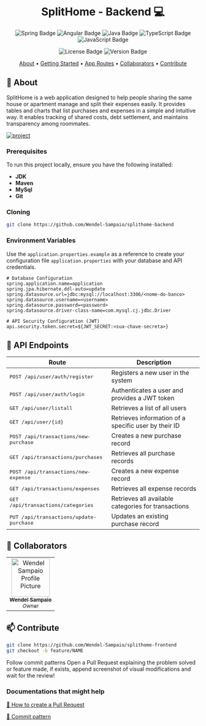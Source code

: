 [PROJECTBADGE]: https://img.shields.io/badge/📱Visit_this_project-000?style=for-the-badge&logo=project
[PROJECTURL]: https://github.com/Wendel-Sampaio/splithome-backend

<h1 align="center" style="font-weight: bold;">SplitHome - Backend 💻</h1>

<p align="center">
  <img src="https://img.shields.io/badge/spring-%236DB33F.svg?style=for-the-badge&logo=spring&logoColor=white" alt="Spring Badge">
  <img src="https://img.shields.io/badge/Angular-red?style=for-the-badge&logo=angular" alt="Angular Badge">
  <img src="https://img.shields.io/badge/java-%23ED8B00.svg?style=for-the-badge&logo=openjdk&logoColor=white" alt="Java Badge">
  <img src="https://img.shields.io/badge/typescript-D4FAFF?style=for-the-badge&logo=typescript" alt="TypeScript Badge">
  <img src="https://img.shields.io/badge/Javascript-000?style=for-the-badge&logo=javascript" alt="JavaScript Badge">
</p>

<p align="center">
  <img src="https://img.shields.io/pypi/l/ansicolortags.svg" alt="License Badge">
  <img src="https://img.shields.io/badge/version-1.0-green" alt="Version Badge">
</p>

<p align="center">
  <a href="#about">About</a> • 
  <a href="#started">Getting Started</a> • 
  <a href="#routes">App Routes</a> • 
  <a href="#colab">Collaborators</a> •
  <a href="#contribute">Contribute</a>
</p>

<h2 id="about">📌 About</h2>

SplitHome is a web application designed to help people sharing the same house or apartment manage and split their expenses easily. It provides tables and charts that list purchases and expenses in a simple and intuitive way. It enables tracking of shared costs, debt settlement, and maintains transparency among roommates.

[![project][PROJECTBADGE]][PROJECTURL]

<h3>Prerequisites</h3>

To run this project locally, ensure you have the following installed:

- **JDK**
- **Maven**
- **MySql**
- **Git**

<h3>Cloning</h3>

```bash
git clone https://github.com/Wendel-Sampaio/splithome-backend
```

<h3>Environment Variables</h3>

Use the `application.properties.example` as a reference to create your configuration file `application.properties` with your database and API credentials.

```properties
# Database Configuration
spring.application.name=application
spring.jpa.hibernate.ddl-auto=update
spring.datasource.url=jdbc:mysql://localhost:3306/<nome-do-banco>
spring.datasource.username=<username>
spring.datasource.password=<password>
spring.datasource.driver-class-name=com.mysql.cj.jdbc.Driver

# API Security Configuration (JWT)
api.security.token.secret=${JWT_SECRET:<sua-chave-secreta>}
```

<h2 id="routes">📍 API Endpoints</h2>

| Route                                                   | Description                                                      |
|---------------------------------------------------------|------------------------------------------------------------------|
| <kbd>POST /api/user/auth/register</kbd>                 | Registers a new user in the system                               |
| <kbd>POST /api/user/auth/login</kbd>                    | Authenticates a user and provides a JWT token                    |
| <kbd>GET /api/user/listall</kbd>                        | Retrieves a list of all users                                   |
| <kbd>GET /api/user/{id}</kbd>                            | Retrieves information of a specific user by their ID             |
| <kbd>POST /api/transactions/new-purchase</kbd>           | Creates a new purchase record                                    |
| <kbd>GET /api/transactions/purchases</kbd>               | Retrieves all purchase records                                   |
| <kbd>POST /api/transactions/new-expense</kbd>            | Creates a new expense record                                     |
| <kbd>GET /api/transactions/expenses</kbd>                | Retrieves all expense records                                    |
| <kbd>GET /api/transactions/categories</kbd>              | Retrieves all available categories for transactions              |
| <kbd>PUT /api/transactions/update-purchase</kbd>         | Updates an existing purchase record                              |

<h2 id="colab">🤝 Collaborators</h2>

<table>
  <tr>
    <td align="center">
      <a href="#">
        <img src="https://avatars.githubusercontent.com/u/111626474?v=4" width="100px;" alt="Wendel Sampaio Profile Picture"/><br>
        <sub>
          <b>Wendel Sampaio</b>
        </sub><br>
        <sub><i>Owner</i></sub>
      </a>
    </td>
  </tr>
</table>

<h2 id="contribute">📫 Contribute</h2>

```bash
git clone https://github.com/Wendel-Sampaio/splithome-frontend
git checkout -b feature/NAME
```
Follow commit patterns
Open a Pull Request explaining the problem solved or feature made, if exists, append screenshot of visual modifications and wait for the review!

<h3>Documentations that might help</h3>

[📝 How to create a Pull Request](https://www.atlassian.com/br/git/tutorials/making-a-pull-request)

[💾 Commit pattern](https://gist.github.com/joshbuchea/6f47e86d2510bce28f8e7f42ae84c716)
